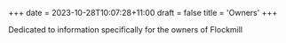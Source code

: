 +++
date = 2023-10-28T10:07:28+11:00
draft = false
title = 'Owners'
+++

Dedicated to information specifically for the owners of Flockmill
